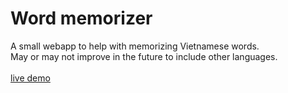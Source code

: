 # Word memorizer
A small webapp to help with memorizing Vietnamese words.\
May or may not improve in the future to include other languages.
\
\
[live demo](https://talfedev.github.io/simple-vn-word-memorizer/)
<!--
Markdown syntax
----------------

headers:
# h1
## h2
### ...

links:
[link name](https://link-address)
or
['link name'](https://link-address)
or
[link-name](https://link-address)


code:
```bash
# create a new project in the current directory
npm create svelte@latest

# create a new project in my-app
npm create svelte@latest my-app
```
-->